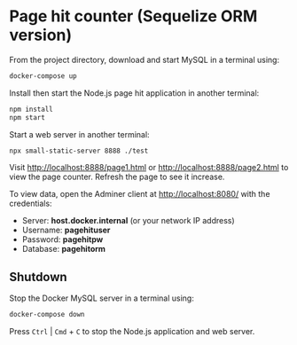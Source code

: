 # Page hit counter (Sequelize ORM version)

From the project directory, download and start MySQL in a terminal using:

```sh
docker-compose up
```

Install then start the Node.js page hit application in another terminal:

```sh
npm install
npm start
```

Start a web server in another terminal:

```sh
npx small-static-server 8888 ./test
```

Visit <http://localhost:8888/page1.html> or <http://localhost:8888/page2.html> to view the page counter. Refresh the page to see it increase.

To view data, open the Adminer client at <http://localhost:8080/> with the credentials:

* Server: **host.docker.internal** (or your network IP address)
* Username: **pagehituser**
* Password: **pagehitpw**
* Database: **pagehitorm**


## Shutdown

Stop the Docker MySQL server in a terminal using:

```sh
docker-compose down
```

Press `Ctrl` | `Cmd` + `C` to stop the Node.js application and web server.
